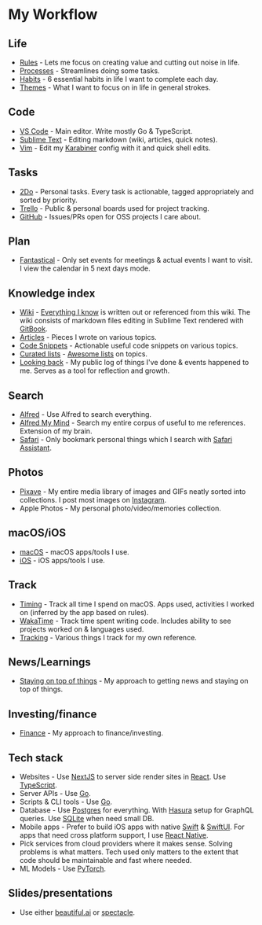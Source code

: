 # My Workflow

## Life

- [Rules](../focusing/rules.md) - Lets me focus on creating value and cutting out noise in life.
- [Processes](../focusing/processes.md) - Streamlines doing some tasks.
- [Habits](../focusing/habits.md) - 6 essential habits in life I want to complete each day.
- [Themes](../focusing/themes.md) - What I want to focus on in life in general strokes.

## Code

- [VS Code](../text-editors/vs-code/vs-code.md) - Main editor. Write mostly Go & TypeScript.
- [Sublime Text](../text-editors/sublime-text/sublime-text.md) - Editing markdown (wiki, articles, quick notes).
- [Vim](../text-editors/vim/vim.md) - Edit my [Karabiner](../macOS/apps/karabiner/karabiner.md) config with it and quick shell edits.

## Tasks

- [2Do](../macOS/apps/2do.md) - Personal tasks. Every task is actionable, tagged appropriately and sorted by priority.
- [Trello](../macOS/apps/trello.md) - Public & personal boards used for project tracking.
- [GitHub](../open-source/github/github.md) - Issues/PRs open for OSS projects I care about.

## Plan

- [Fantastical](../macOS/apps/fantastical.md) - Only set events for meetings & actual events I want to visit. I view the calendar in 5 next days mode.

## Knowledge index

- [Wiki](../readme.md) - [Everything I know](everything-I-know.md) is written out or referenced from this wiki. The wiki consists of markdown files editing in Sublime Text rendered with [GitBook](https://www.gitbook.com).
- [Articles](my-articles.md) - Pieces I wrote on various topics.
- [Code Snippets](https://code.nikitavoloboev.xyz) - Actionable useful code snippets on various topics.
- [Curated lists](https://github.com/learn-anything/curated-lists#readme) - [Awesome lists](https://github.com/sindresorhus/awesome#readme) on topics.
- [Looking back](../looking-back/looking-back.md) - My public log of things I've done & events happened to me. Serves as a tool for reflection and growth.

## Search

- [Alfred](../macOS/apps/alfred/alfred.md) - Use Alfred to search everything.
- [Alfred My Mind](https://github.com/nikitavoloboev/alfred-my-mind#readme) - Search my entire corpus of useful to me references. Extension of my brain.
- [Safari](../web/browsers/safari.md) - Only bookmark personal things which I search with [Safari Assistant](https://github.com/deanishe/alfred-safari-assistant).

## Photos

- [Pixave](../macOS/apps/pixave.md) - My entire media library of images and GIFs neatly sorted into collections. I post most images on [Instagram](https://www.instagram.com/prettiways/).
- Apple Photos - My personal photo/video/memories collection.

## macOS/iOS

- [macOS](https://github.com/nikitavoloboev/my-mac-os#readme) - macOS apps/tools I use.
- [iOS](https://github.com/nikitavoloboev/my-ios#readme) - iOS apps/tools I use.

## Track

- [Timing](../macOS/apps/timing.md) - Track all time I spend on macOS. Apps used, activities I worked on (inferred by the app based on rules).
- [WakaTime](https://wakatime.com) - Track time spent writing code. Includes ability to see projects worked on & languages used.
- [Tracking](tracking.md) - Various things I track for my own reference.

## News/Learnings

- [Staying on top of things](../research/staying-on-top-of-things.md) - My approach to getting news and staying on top of things.

## Investing/finance

- [Finance](../economy/finance.md) - My approach to finance/investing.

## Tech stack

- Websites - Use [NextJS](https://nextjs.org/) to server side render sites in [React](https://github.com/facebook/react). Use [TypeScript](https://www.typescriptlang.org).
- Server APIs - Use [Go](https://golang.org/).
- Scripts & CLI tools - Use [Go](https://golang.org/).
- Database - Use [Postgres](https://www.postgresql.org) for everything. With [Hasura](https://hasura.io) setup for GraphQL queries. Use [SQLite](https://www.sqlite.org) when need small DB.
- Mobile apps - Prefer to build iOS apps with native [Swift](https://developer.apple.com/swift/) & [SwiftUI](https://developer.apple.com/xcode/swiftui/). For apps that need cross platform support, I use [React Native](https://facebook.github.io/react-native/).
- Pick services from cloud providers where it makes sense. Solving problems is what matters. Tech used only matters to the extent that code should be maintainable and fast where needed.
- ML Models - Use [PyTorch](https://pytorch.org).

## Slides/presentations

- Use either [beautiful.ai](https://www.beautiful.ai) or [spectacle](https://formidable.com/open-source/spectacle/).

